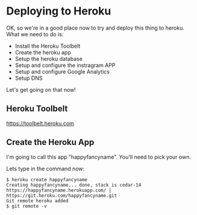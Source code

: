 # Deploying to Heroku

OK, so we're in a good place now to try and deploy this thing to heroku.  What we need to do is:

- Install the Heroku Toolbelt
- Create the heroku app
- Setup the heroku database
- Setup and configure the instragram APP
- Setup and configure Google Analytics
- Setup DNS

Let's get going on that now!

## Heroku Toolbelt

https://toolbelt.heroku.com

## Create the Heroku App

I'm going to call this app "happyfancyname".  You'll need to pick your own.

Lets type in the command now:
```
$ heroku create happyfancyname
Creating happyfancyname... done, stack is cedar-14
https://happyfancyname.herokuapp.com/ | https://git.heroku.com/happyfancyname.git
Git remote heroku added
$ git remote -v
```
